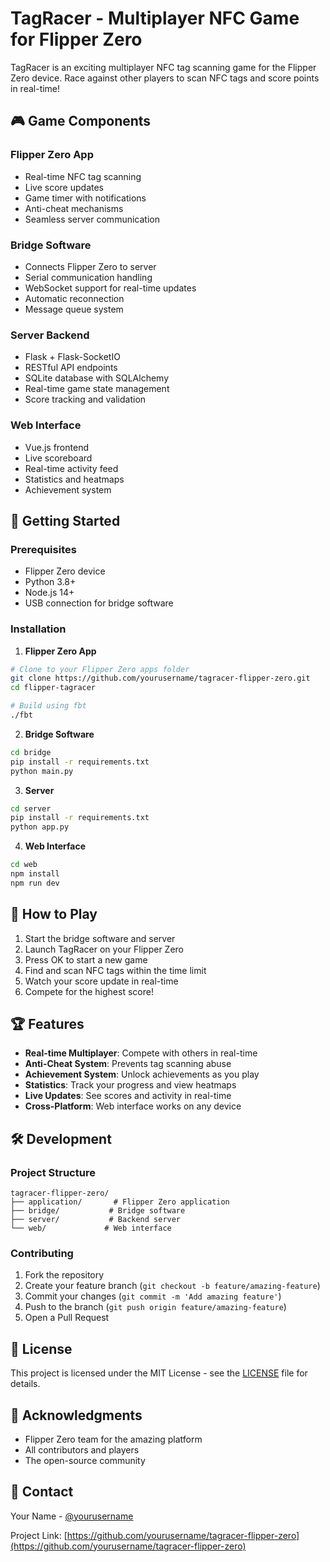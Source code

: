 # TagRacer - Multiplayer NFC Game for Flipper Zero

TagRacer is an exciting multiplayer NFC tag scanning game for the Flipper Zero device. Race against other players to scan NFC tags and score points in real-time!

## 🎮 Game Components

### Flipper Zero App
- Real-time NFC tag scanning
- Live score updates
- Game timer with notifications
- Anti-cheat mechanisms
- Seamless server communication

### Bridge Software
- Connects Flipper Zero to server
- Serial communication handling
- WebSocket support for real-time updates
- Automatic reconnection
- Message queue system

### Server Backend
- Flask + Flask-SocketIO
- RESTful API endpoints
- SQLite database with SQLAlchemy
- Real-time game state management
- Score tracking and validation

### Web Interface
- Vue.js frontend
- Live scoreboard
- Real-time activity feed
- Statistics and heatmaps
- Achievement system

## 🚀 Getting Started

### Prerequisites
- Flipper Zero device
- Python 3.8+
- Node.js 14+
- USB connection for bridge software

### Installation

1. **Flipper Zero App**
```bash
# Clone to your Flipper Zero apps folder
git clone https://github.com/yourusername/tagracer-flipper-zero.git
cd flipper-tagracer

# Build using fbt
./fbt
```

2. **Bridge Software**
```bash
cd bridge
pip install -r requirements.txt
python main.py
```

3. **Server**
```bash
cd server
pip install -r requirements.txt
python app.py
```

4. **Web Interface**
```bash
cd web
npm install
npm run dev
```

## 🎯 How to Play

1. Start the bridge software and server
2. Launch TagRacer on your Flipper Zero
3. Press OK to start a new game
4. Find and scan NFC tags within the time limit
5. Watch your score update in real-time
6. Compete for the highest score!

## 🏆 Features

- **Real-time Multiplayer**: Compete with others in real-time
- **Anti-Cheat System**: Prevents tag scanning abuse
- **Achievement System**: Unlock achievements as you play
- **Statistics**: Track your progress and view heatmaps
- **Live Updates**: See scores and activity in real-time
- **Cross-Platform**: Web interface works on any device

## 🛠️ Development

### Project Structure
```
tagracer-flipper-zero/
├── application/       # Flipper Zero application
├── bridge/           # Bridge software
├── server/           # Backend server
└── web/             # Web interface
```

### Contributing
1. Fork the repository
2. Create your feature branch (`git checkout -b feature/amazing-feature`)
3. Commit your changes (`git commit -m 'Add amazing feature'`)
4. Push to the branch (`git push origin feature/amazing-feature`)
5. Open a Pull Request

## 📝 License

This project is licensed under the MIT License - see the [LICENSE](LICENSE) file for details.

## 🙏 Acknowledgments

- Flipper Zero team for the amazing platform
- All contributors and players
- The open-source community

## 📧 Contact

Your Name - [@yourusername](https://twitter.com/yourusername)

Project Link: [https://github.com/yourusername/tagracer-flipper-zero](https://github.com/yourusername/tagracer-flipper-zero)
